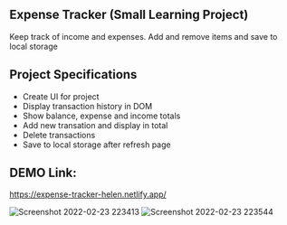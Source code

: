 ## Expense Tracker (Small Learning Project)

Keep track of income and expenses. Add and remove items and save to local storage

## Project Specifications

- Create UI for project
- Display transaction history in DOM
- Show balance, expense and income totals
- Add new transation and display in total
- Delete transactions 
- Save to local storage after refresh page

## DEMO Link:
https://expense-tracker-helen.netlify.app/


![Screenshot 2022-02-23 223413](https://user-images.githubusercontent.com/94285120/155404121-cf8fbf0d-a777-4a3f-9e0d-344b9f213070.png)
![Screenshot 2022-02-23 223544](https://user-images.githubusercontent.com/94285120/155404135-e7d459e1-654d-4504-b96c-ad675ef325c6.png)
